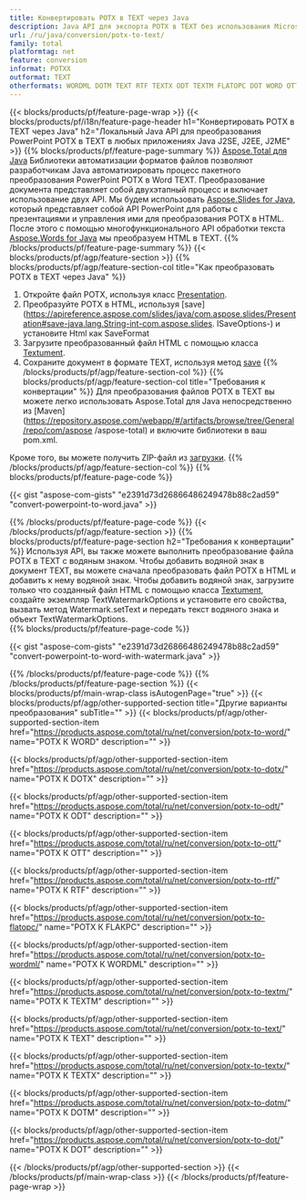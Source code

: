 ```yaml
---
title: Конвертировать POTX в TEXT через Java
description: Java API для экспорта POTX в TEXT без использования Microsoft Word или PowerPoint
url: /ru/java/conversion/potx-to-text/
family: total
platformtag: net
feature: conversion
informat: POTXX
outformat: TEXT
otherformats: WORDML DOTM TEXT RTF TEXTX ODT TEXTM FLATOPC DOT WORD OTT DOTX
---
```

{{< blocks/products/pf/feature-page-wrap >}}
{{< blocks/products/pf/i18n/feature-page-header h1="Конвертировать POTX в TEXT через Java" h2="Локальный Java API для преобразования PowerPoint POTX в TEXT в любых приложениях Java J2SE, J2EE, J2ME" >}}
{{% blocks/products/pf/feature-page-summary %}}
[Aspose.Total для Java](https://products.aspose.com/total/java/) Библиотеки автоматизации форматов файлов позволяют разработчикам Java автоматизировать процесс пакетного преобразования PowerPoint POTX в Word TEXT. Преобразование документа представляет собой двухэтапный процесс и включает использование двух API. Мы будем использовать [Aspose.Slides for Java](https://products.aspose.com/slides/java/), который представляет собой API PowerPoint для работы с презентациями и управления ими для преобразования POTX в HTML. После этого с помощью многофункционального API обработки текста [Aspose.Words for Java](https://products.aspose.com/words/java/) мы преобразуем HTML в TEXT.
{{% /blocks/products/pf/feature-page-summary  %}}
{{< blocks/products/pf/agp/feature-section >}}
{{% blocks/products/pf/agp/feature-section-col title="Как преобразовать POTX в TEXT через Java" %}}
1. Откройте файл POTX, используя класс [Presentation](https://apireference.aspose.com/slides/java/com.aspose.slides/Presentation).
2. Преобразуйте POTX в HTML, используя [save](https://apireference.aspose.com/slides/java/com.aspose.slides/Presentation#save-java.lang.String-int-com.aspose.slides. ISaveOptions-) и установите Html как SaveFormat
3. Загрузите преобразованный файл HTML с помощью класса [Textument](https://apireference.aspose.com/words/java/com.aspose.words/Textument).
4. Сохраните документ в формате TEXT, используя метод [save](https://apireference.aspose.com/words/java/com.aspose.words/Textument#save(java.lang.String,int))
{{% /blocks/products/pf/agp/feature-section-col %}}
{{% blocks/products/pf/agp/feature-section-col title="Требования к конвертации" %}}
Для преобразования файлов POTX в TEXT вы можете легко использовать Aspose.Total для Java непосредственно из [Maven](https://repository.aspose.com/webapp/#/artifacts/browse/tree/General/repo/com/aspose /aspose-total) и включите библиотеки в ваш pom.xml.

Кроме того, вы можете получить ZIP-файл из [загрузки](https://downloads.aspose.com/total/java).
{{% /blocks/products/pf/agp/feature-section-col %}}
{{% blocks/products/pf/feature-page-code %}}

{{< gist "aspose-com-gists" "e2391d73d26866486249478b88c2ad59" "convert-powerpoint-to-word.java" >}}


{{% /blocks/products/pf/feature-page-code %}}
{{< /blocks/products/pf/agp/feature-section >}}
{{% blocks/products/pf/feature-page-section  h2="Требования к конвертации" %}}
Используя API, вы также можете выполнить преобразование файла POTX в TEXT с водяным знаком. Чтобы добавить водяной знак в документ TEXT, вы можете сначала преобразовать файл POTX в HTML и добавить к нему водяной знак. Чтобы добавить водяной знак, загрузите только что созданный файл HTML с помощью класса [Textument](https://apireference.aspose.com/words/java/com.aspose.words/Textument), создайте экземпляр TextWatermarkOptions и установите его свойства, вызвать метод Watermark.setText и передать текст водяного знака и объект TextWatermarkOptions.  
{{% blocks/products/pf/feature-page-code %}}

{{< gist "aspose-com-gists" "e2391d73d26866486249478b88c2ad59" "convert-powerpoint-to-word-with-watermark.java" >}}

{{% /blocks/products/pf/feature-page-code  %}}
{{% /blocks/products/pf/feature-page-section %}}
{{< blocks/products/pf/main-wrap-class isAutogenPage="true" >}}
{{< blocks/products/pf/agp/other-supported-section title="Другие варианты преобразования" subTitle="" >}}
{{< blocks/products/pf/agp/other-supported-section-item href="https://products.aspose.com/total/ru/net/conversion/potx-to-word/" name="POTX К WORD" description="" >}}

{{< blocks/products/pf/agp/other-supported-section-item href="https://products.aspose.com/total/ru/net/conversion/potx-to-dotx/" name="POTX К DOTX" description="" >}}

{{< blocks/products/pf/agp/other-supported-section-item href="https://products.aspose.com/total/ru/net/conversion/potx-to-odt/" name="POTX К ODT" description="" >}}

{{< blocks/products/pf/agp/other-supported-section-item href="https://products.aspose.com/total/ru/net/conversion/potx-to-ott/" name="POTX К OTT" description="" >}}

{{< blocks/products/pf/agp/other-supported-section-item href="https://products.aspose.com/total/ru/net/conversion/potx-to-rtf/" name="POTX К RTF" description="" >}}

{{< blocks/products/pf/agp/other-supported-section-item href="https://products.aspose.com/total/ru/net/conversion/potx-to-flatopc/" name="POTX К FLAКPC" description="" >}}

{{< blocks/products/pf/agp/other-supported-section-item href="https://products.aspose.com/total/ru/net/conversion/potx-to-wordml/" name="POTX К WORDML" description="" >}}

{{< blocks/products/pf/agp/other-supported-section-item href="https://products.aspose.com/total/ru/net/conversion/potx-to-textm/" name="POTX К TEXTM" description="" >}}

{{< blocks/products/pf/agp/other-supported-section-item href="https://products.aspose.com/total/ru/net/conversion/potx-to-text/" name="POTX К TEXT" description="" >}}

{{< blocks/products/pf/agp/other-supported-section-item href="https://products.aspose.com/total/ru/net/conversion/potx-to-textx/" name="POTX К TEXTX" description="" >}}

{{< blocks/products/pf/agp/other-supported-section-item href="https://products.aspose.com/total/ru/net/conversion/potx-to-dotm/" name="POTX К DOTM" description="" >}}

{{< blocks/products/pf/agp/other-supported-section-item href="https://products.aspose.com/total/ru/net/conversion/potx-to-dot/" name="POTX К DOT" description="" >}}


{{< /blocks/products/pf/agp/other-supported-section >}}
{{< /blocks/products/pf/main-wrap-class >}}
{{< /blocks/products/pf/feature-page-wrap >}}